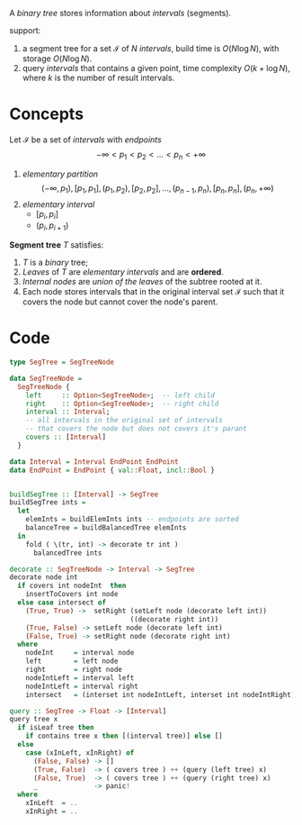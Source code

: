 A _binary tree_  stores information about _intervals_ (segments).

support:

1. a segment tree for a set $\mathcal I$ of $N$ _intervals_, build time is $O(N\log N)$, with storage $O(N\log N)$.
2. query _intervals_ that contains a given point, time complexity $O(k + \log N)$, where $k$ is the number of result intervals.

# Concepts

Let $\mathcal I$ be a set of _intervals_ with _endpoints_ 
$$
  -\infty < p_1 < p_2 < \dots < p_n < +\infty
$$

1. _elementary partition_
    $$
    (-\infty, p_1), [p_1, p_1], ( p_1, p_2), [p_2,p_2], \dots, (p_{n-1}, p_n), [p_n,p_n], (p_n, +\infty)
  $$
 2. _elementary interval_ 
     - $[p_i, p_i]$
     - $(p_i,p_{i+1})$


**Segment tree** $T$ satisfies:

1. $T$ is a _binary_ tree;
2. _Leaves_ of $T$ are _elementary intervals_ and are **ordered**.
3. _Internal nodes_ are _union of the leaves_ of the subtree rooted at it. 
4. Each node stores intervals that in the original interval set $\mathcal I$ such that it covers the node but cannot cover the node's parent.


# Code

```haskell
type SegTree = SegTreeNode

data SegTreeNode = 
  SegTreeNode {
    left     :: Option<SegTreeNode>;  -- left child
    right    :: Option<SegTreeNode>;  -- right child
    interval :: Interval;
    -- all intervals in the original set of intervals
    -- that covers the node but does not covers it's parant
    covers :: [Interval]      
  }

data Interval = Interval EndPoint EndPoint
data EndPoint = EndPoint { val::Float, incl::Bool }


buildSegTree :: [Interval] -> SegTree
buildSegTree ints = 
  let 
    elemInts = buildElemInts ints -- endpoints are sorted
    balanceTree = buildBalancedTree elemInts
  in 
    fold ( \(tr, int) -> decorate tr int ) 
      balancedTree ints

decorate :: SegTreeNode -> Interval -> SegTree
decorate node int
  if covers int nodeInt  then 
    insertToCovers int node
  else case intersect of 
    (True, True) ->  setRight (setLeft node (decorate left int)) 
                              ((decorate right int))
    (True, False) -> setLeft node (decorate left int)
    (False, True) -> setRight node (decorate right int)
  where 
    nodeInt     = interval node
    left        = left node
    right       = right node
    nodeIntLeft = interval left  
    nodeIntLeft = interval right 
    intersect   = (interset int nodeIntLeft, interset int nodeIntRight)

query :: SegTree -> Float -> [Interval]
query tree x 
  if isLeaf tree then 
    if contains tree x then [(interval tree)] else []
  else
    case (xInLeft, xInRight) of 
      (False, False) -> []
      (True, False)  -> ( covers tree ) ++ (query (left tree) x)
      (False, True)  -> ( covers tree ) ++ (query (right tree) x)
      _              -> panic!
  where
    xInLeft  = ..
    xInRight = ..
```
